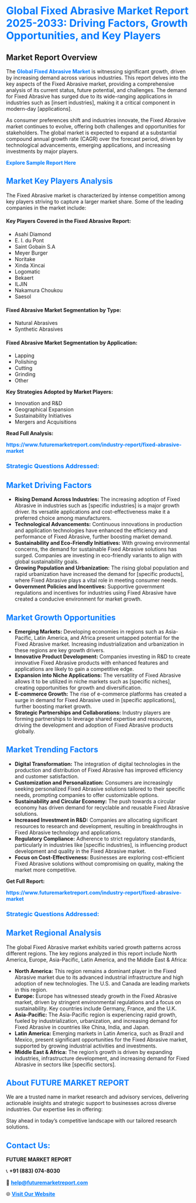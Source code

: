 <h1 style="color: #007BFF;">Global Fixed Abrasive Market Report 2025-2033: Driving Factors, Growth Opportunities, and Key Players</h1>

<section id="overview">
<h2>Market Report Overview</h2>
<p>The <a href="https://www.futuremarketreport.com/industry-report/fixed-abrasive-market" style="color: #007BFF; text-decoration: none;"><strong>Global Fixed Abrasive Market</strong></a> is witnessing significant growth, driven by increasing demand across various industries. This report delves into the key aspects of the Fixed Abrasive market, providing a comprehensive analysis of its current status, future potential, and challenges. The demand for Fixed Abrasive has surged due to its wide-ranging applications in industries such as [insert industries], making it a critical component in modern-day [applications].</p>
<p>As consumer preferences shift and industries innovate, the Fixed Abrasive market continues to evolve, offering both challenges and opportunities for stakeholders. The global market is expected to expand at a substantial compound annual growth rate (CAGR) over the forecast period, driven by technological advancements, emerging applications, and increasing investments by major players.</p>
</section>

<section id="overview">
<p><a href="https://www.futuremarketreport.com/request-sample/reportId=90894" style="color: #007BFF; text-decoration: none;"><strong>Explore Sample Report Here</strong></a></p>
</section>

<section id="key-players">
<h2 style="color: #007BFF;">Market Key Players Analysis</h2>
<p>The Fixed Abrasive market is characterized by intense competition among key players striving to capture a larger market share. Some of the leading companies in the market include:</p>
<h4>Key Players Covered in the Fixed Abrasive Report:</h4>
<ul><li>Asahi Diamond</li><li>E. I. du Pont</li><li>Saint Gobain S.A</li><li>Meyer Burger</li><li>Noritake</li><li>Xinda Xincai</li><li>Logomatic</li><li>Bekaert</li><li>ILJIN</li><li>Nakamura Choukou</li><li>Saesol</li></ul>
<h4>Fixed Abrasive Market Segmentation by Type:</h4>
<ul><li>Natural Abrasives</li><li>Synthetic Abrasives</li></ul>

<h4>Fixed Abrasive Market Segmentation by Application:</h4>
<ul><li>Lapping</li><li>Polishing</li><li>Cutting</li><li>Grinding</li><li>Other</li></ul>
<p><strong>Key Strategies Adopted by Market Players:</strong></p>
<ul>
<li>Innovation and R&D</li>
<li>Geographical Expansion</li>
<li>Sustainability Initiatives</li>
<li>Mergers and Acquisitions</li>
</ul>
</section>

<section>
<p><strong>Read Full Analysis: </strong></p><a href="https://www.futuremarketreport.com/industry-report/fixed-abrasive-market" style="color: #007BFF; text-decoration: none;"><strong>https://www.futuremarketreport.com/industry-report/fixed-abrasive-market</strong></a>
<h3 style="color: #007BFF;">Strategic Questions Addressed:</h3>
</section>

<section id="driving-factors">
<h2 style="color: #007BFF;">Market Driving Factors</h2>
<ul>
<li><strong>Rising Demand Across Industries:</strong> The increasing adoption of Fixed Abrasive in industries such as [specific industries] is a major growth driver. Its versatile applications and cost-effectiveness make it a preferred choice among manufacturers.</li>
<li><strong>Technological Advancements:</strong> Continuous innovations in production and application technologies have enhanced the efficiency and performance of Fixed Abrasive, further boosting market demand.</li>
<li><strong>Sustainability and Eco-Friendly Initiatives:</strong> With growing environmental concerns, the demand for sustainable Fixed Abrasive solutions has surged. Companies are investing in eco-friendly variants to align with global sustainability goals.</li>
<li><strong>Growing Population and Urbanization:</strong> The rising global population and rapid urbanization have increased the demand for [specific products], where Fixed Abrasive plays a vital role in meeting consumer needs.</li>
<li><strong>Government Policies and Incentives:</strong> Supportive government regulations and incentives for industries using Fixed Abrasive have created a conducive environment for market growth.</li>
</ul>
</section>

<section id="growth-opportunities">
<h2 style="color: #007BFF;">Market Growth Opportunities</h2>
<ul>
<li><strong>Emerging Markets:</strong> Developing economies in regions such as Asia-Pacific, Latin America, and Africa present untapped potential for the Fixed Abrasive market. Increasing industrialization and urbanization in these regions are key growth drivers.</li>
<li><strong>Innovative Product Development:</strong> Companies investing in R&D to create innovative Fixed Abrasive products with enhanced features and applications are likely to gain a competitive edge.</li>
<li><strong>Expansion into Niche Applications:</strong> The versatility of Fixed Abrasive allows it to be utilized in niche markets such as [specific niches], creating opportunities for growth and diversification.</li>
<li><strong>E-commerce Growth:</strong> The rise of e-commerce platforms has created a surge in demand for Fixed Abrasive used in [specific applications], further boosting market growth.</li>
<li><strong>Strategic Partnerships and Collaborations:</strong> Industry players are forming partnerships to leverage shared expertise and resources, driving the development and adoption of Fixed Abrasive products globally.</li>
</ul>
</section>

<section id="trending-factors">
<h2 style="color: #007BFF;">Market Trending Factors</h2>
<ul>
<li><strong>Digital Transformation:</strong> The integration of digital technologies in the production and distribution of Fixed Abrasive has improved efficiency and customer satisfaction.</li>
<li><strong>Customization and Personalization:</strong> Consumers are increasingly seeking personalized Fixed Abrasive solutions tailored to their specific needs, prompting companies to offer customizable options.</li>
<li><strong>Sustainability and Circular Economy:</strong> The push towards a circular economy has driven demand for recyclable and reusable Fixed Abrasive solutions.</li>
<li><strong>Increased Investment in R&D:</strong> Companies are allocating significant resources to research and development, resulting in breakthroughs in Fixed Abrasive technology and applications.</li>
<li><strong>Regulatory Compliance:</strong> Adherence to strict regulatory standards, particularly in industries like [specific industries], is influencing product development and quality in the Fixed Abrasive market.</li>
<li><strong>Focus on Cost-Effectiveness:</strong> Businesses are exploring cost-efficient Fixed Abrasive solutions without compromising on quality, making the market more competitive.</li>
</ul>
</section>

<section>
<p><strong>Get Full Report: </strong></p><a href="https://www.futuremarketreport.com/industry-report/fixed-abrasive-market" style="color: #007BFF; text-decoration: none;"><strong>https://www.futuremarketreport.com/industry-report/fixed-abrasive-market</strong></a>
<h3 style="color: #007BFF;">Strategic Questions Addressed:</h3>
</section>


<section id="regional-analysis">
<h2 style="color: #007BFF;">Market Regional Analysis</h2>
<p>The global Fixed Abrasive market exhibits varied growth patterns across different regions. The key regions analyzed in this report include North America, Europe, Asia-Pacific, Latin America, and the Middle East & Africa:</p>
<ul>
<li><strong>North America:</strong> This region remains a dominant player in the Fixed Abrasive market due to its advanced industrial infrastructure and high adoption of new technologies. The U.S. and Canada are leading markets in this region.</li>
<li><strong>Europe:</strong> Europe has witnessed steady growth in the Fixed Abrasive market, driven by stringent environmental regulations and a focus on sustainability. Key countries include Germany, France, and the U.K.</li>
<li><strong>Asia-Pacific:</strong> The Asia-Pacific region is experiencing rapid growth, fueled by industrialization, urbanization, and increasing demand for Fixed Abrasive in countries like China, India, and Japan.</li>
<li><strong>Latin America:</strong> Emerging markets in Latin America, such as Brazil and Mexico, present significant opportunities for the Fixed Abrasive market, supported by growing industrial activities and investments.</li>
<li><strong>Middle East & Africa:</strong> The region’s growth is driven by expanding industries, infrastructure development, and increasing demand for Fixed Abrasive in sectors like [specific sectors].</li>
</ul>
</section>

<footer>
<h2 style="color: #007BFF;">About FUTURE MARKET REPORT</h2>
<p>We are a trusted name in market research and advisory services, delivering actionable insights and strategic support to businesses across diverse industries. Our expertise lies in offering:</p>

<p>Stay ahead in today’s competitive landscape with our tailored research solutions.</p>

<h2 style="color: #007BFF;">Contact Us:</h2>
<p><strong>FUTURE MARKET REPORT</strong></p>
<p>📞 <strong>+91 (883) 074-8030</strong></p>
<p>📧 <strong><a href="mailto:help@futuremarketreport.com" style="color: #007BFF;">help@futuremarketreport.com</a></strong></p>
<p>🌐 <strong><a href="https://www.futuremarketreport.com/" style="color: #007BFF;">Visit Our Website</a></strong></p>
</footer>